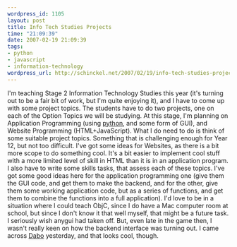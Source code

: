 ```yaml
--- 
wordpress_id: 1105
layout: post
title: Info Tech Studies Projects
time: "21:09:39"
date: 2007-02-19 21:09:39
tags: 
- python
- javascript
- information-technology
wordpress_url: http://schinckel.net/2007/02/19/info-tech-studies-projects/
---
```

I'm teaching Stage 2 Information Technology Studies this year (it's turning out to be a fair bit of work, but I'm quite enjoying it), and I have to come up with some project topics. The students have to do two projects, one on each of the Option Topics we will be studying. At this stage, I'm planning on Application Programming (using [python][1], and some form of GUI), and Website Programming (HTML+JavaScript). What I do need to do is think of some suitable project topics. Something that is challenging enough for Year 12, but not too difficult. I've got some ideas for Websites, as there is a bit more scope to do something cool. It's a bit easier to implement cool stuff with a more limited level of skill in HTML than it is in an application program. I also have to write some skills tasks, that assess each of these topics. I've got some good ideas here for the application programming one (give them the GUI code, and get them to make the backend, and for the other, give them some working application code, but as a series of functions, and get them to combine the functions into a full application). I'd love to be in a situation where I could teach ObjC, since I do have a Mac computer room at school, but since I don't know it that well myself, that might be a future task. I seriously wish anygui had taken off. But, even late in the game then, I wasn't really keen on how the backend interface was turning out. I came across [Dabo][2] yesterday, and that looks cool, though. 

   [1]: http://www.python.org
   [2]: http://dabodev.com/
